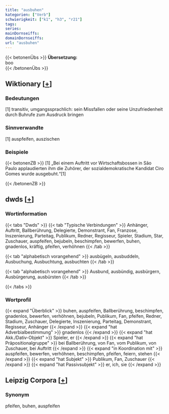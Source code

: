 ```yaml
---
title: "ausbuhen"
kategorien: ["Verb"]
schwierigkeit: ["k1", "h3", "r21"]
tags:
series:
mainDornseiffs:
domainDornseiffs:
url: "ausbuhen"
---
```


{{< betonenÜbs >}}
**Übersetzung:**  
boo  
{{< /betonenÜbs >}}

## Wiktionary [[+](https://de.wiktionary.org/wiki/ausbuhen)]

### Bedeutungen
[1] transitiv, umgangssprachlich: sein Missfallen oder seine Unzufriedenheit durch Buhrufe zum Ausdruck bringen  

### Sinnverwandte
[1] auspfeifen, auszischen  

### Beispiele
{{< betonenZB >}}
[1] „Bei einem Auftritt vor Wirtschaftsbossen in São Paulo applaudierten ihm die Zuhörer, der sozialdemokratische Kandidat Ciro Gomes wurde ausgebuht.“[1]  

{{< /betonenZB >}}


## dwds [[+](https://www.dwds.de/wb/ausbuhen)]

### Wortinformation
{{< tabs "Dwds" >}}
{{< tab "Typische Verbindungen" >}}
Anhänger, Auftritt, Ballberührung, Delegierte, Demonstrant, Fan, Franzose, Inszenierung, Parteitag, Publikum, Redner, Regisseur, Spieler, Stadium, Star, Zuschauer, auspfeifen, bejubeln, beschimpfen, bewerfen, buhen, gnadenlos, kräftig, pfeifen, verhöhnen
{{< /tab >}}

{{< tab "alphabetisch vorangehend" >}}
ausbügeln, ausbuddeln, Ausbuchung, Ausbuchtung, ausbuchten
{{< /tab >}}

{{< tab "alphabetisch vorangehend" >}}
Ausbund, ausbündig, ausbürgern, Ausbürgerung, ausbürsten
{{< /tab >}}

{{< /tabs >}}

### Wortprofil
{{< expand "Überblick" >}} buhen, auspfeifen, Ballberührung, beschimpfen, gnadenlos, bewerfen, verhöhnen, bejubeln, Publikum, Fan, pfeifen, Redner, Stadium, Zuschauer, Delegierte, Inszenierung, Parteitag, Demonstrant, Regisseur, Anhänger {{< /expand >}}
{{< expand "hat Adverbialbestimmung" >}} gnadenlos {{< /expand >}}
{{< expand "hat Akk./Dativ-Objekt" >}} Spieler, er {{< /expand >}}
{{< expand "hat Präpositionalgruppe" >}} bei Ballberührung, von Fan, vom Publikum, von Zuschauer, bei Auftritt {{< /expand >}}
{{< expand "in Koordination mit" >}} auspfeifen, bewerfen, verhöhnen, beschimpfen, pfeifen, feiern, stehen {{< /expand >}}
{{< expand "hat Subjekt" >}} Publikum, Fan, Zuschauer {{< /expand >}}
{{< expand "hat Passivsubjekt" >}} er, ich, sie {{< /expand >}}

## Leipzig Corpora [[+](https://corpora.uni-leipzig.de/en/res?word=ausbuhen&corpusId=deu_newscrawl-public_2018)]


### Synonym
pfeifen, buhen, auspfeifen

